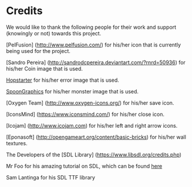 # Credits

We would like to thank the following people for their work and support (knowingly or not) towards this project.


[PelFusion] (http://www.pelfusion.com/) for his/her icon that is currently being used for the project.

[Sandro Pereira] (http://sandrodcpereira.deviantart.com/?rnrd=50936) for his/her Coin image that is used.

[Hopstarter](http://hopstarter.deviantart.com/) for his/her error image that is used.

[SpoonGraphics](http://blog.spoongraphics.co.uk/) for his/her monster image that is used.

[Oxygen Team] (http://www.oxygen-icons.org/) for his/her save icon.

[IconsMind] (https://www.iconsmind.com/) for his/her close icon.

[Icojam] (http://www.icojam.com) for his/her left and right arrow icons.

[Eponasoft] (http://opengameart.org/content/basic-bricks) for his/her wall textures.

The Developers of the [SDL Library] (https://www.libsdl.org/credits.php)

Mr Foo for his amazing tutorial on SDL, which can be found [here](http://lazyfoo.net/)

Sam Lantinga for his SDL TTF library

